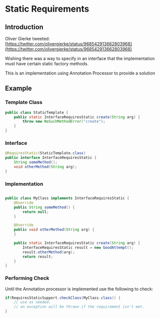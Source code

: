 # Static Requirements

## Introduction

Oliver Gierke tweeted: [https://twitter.com/olivergierke/status/968542913662803968](https://twitter.com/olivergierke/status/968542913662803968)

Wishing there was a way to specify in an interface that the implementation must have certain static factory methods.

This is an implementation using Annotation Processor to provide a solution

## Example

### Template Class
```java
public class StaticTemplate {
    public static InterfaceRequiresStatic create(String arg) {
        throw new NoSuchMethodError("create");
    }
}
```

### Interface 

```java
@RequiresStatic(StaticTemplate.class)
public interface InterfaceRequiresStatic {
    String someMethod();
    void otherMethod(String arg);
}
```

### Implementation
```java

public class MyClass implements InterfaceRequiresStatic {
    @Override
    public String someMethod() {
        return null;
    }

    @Override
    public void otherMethod(String arg) {
    }

    public static InterfaceRequiresStatic create(String arg) {
        InterfaceRequiresStatic result = new GoodAttempt();
        result.otherMethod(arg);
        return result;
    }
}
```

### Performing Check
Until the Annotation processor is implemented use the following to check:
```java
if(RequiresStaticSupport.checkClass(MyClass.class)) {
	// use as needed.
	// an exception will be thrown if the requirement isn't met.
}
```